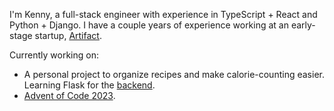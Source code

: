 I'm Kenny, a full-stack engineer with experience in TypeScript + React and Python + Django. I have a couple years of experience working at an early-stage startup, [Artifact](https://heyartifact.com).

Currently working on:
- A personal project to organize recipes and make calorie-counting easier. Learning Flask for the [backend](https://github.com/fitzgeraldkd/nutrition-backend). 
- [Advent of Code 2023](https://adventofcode.com/).
